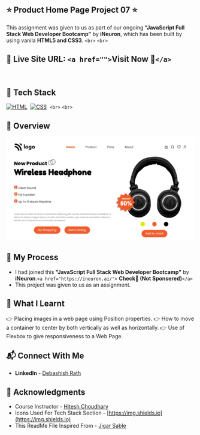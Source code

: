 ## ⭐ Product Home Page Project 07 ⭐

This assignment was given to us as part of our ongoing **"JavaScript Full Stack Web Developer Bootcamp"** by **iNeuron**, which has been built by using vanila **HTML5 and CSS3**.
`<br>`
`<br>`

## 📌 **Live Site URL:** `<a href="">`**Visit Now** 🚀`</a>`

<br>

## 📌 Tech Stack

[![HTML](https://img.shields.io/badge/html5%20-%23E34F26.svg?&style=for-the-badge&logo=html5&logoColor=white)](https://github.com/prakash-naikwadi)&nbsp;
[![CSS](https://img.shields.io/badge/css3%20-%231572B6.svg?&style=for-the-badge&logo=css3&logoColor=white)](https://github.com/prakash-naikwadi)&nbsp;
`<br>`
`<br>`

## 📌 Overview

![homepage_screenshot](./images/homepage.png)

## 📌 My Process

- I had joined this **"JavaScript Full Stack Web Developer Bootcamp"** by **iNeuron**.`<a href="https://ineuron.ai/">` **Check🚀 (Not Sponsered)**`</a>`
- This project was given to us as an assignment.

## 📌 What I Learnt

👉 Placing images in a web page using Position properties.
👉 How to move a container to center by both vertically as well as horizontally.
👉 Use of Flexbox to give responsiveness to a Web Page.

## 📬 Connect With Me

- **LinkedIn** - [Debashish Rath](https://www.linkedin.com/in/debashish-rath-92440792/)

## 📌 Acknowledgments

- Course Instructor - [Hitesh Choudhary](https://github.com/hiteshchoudhary)
- Icons Used For Tech Stack Section - [https://img.shields.io](https://img.shields.io)
- This ReadMe File Inspired From - [Jigar Sable](https://github.com/jigar-sable)
